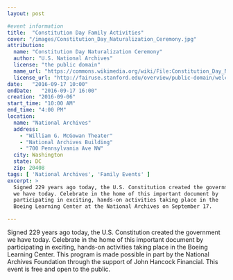 ```yaml
---
layout: post

#event information
title:  "Constitution Day Family Activities"
cover: "/images/Constitution_Day_Naturalization_Ceremony.jpg"
attribution:
  name: "Constitution Day Naturalization Ceremony"
  author: "U.S. National Archives"
  license: "the public domain"
  name_url: "https://commons.wikimedia.org/wiki/File:Constitution_Day_Naturalization_Ceremony_(15094733617).jpg"
  license_url: "http://fairuse.stanford.edu/overview/public-domain/welcome"
date:   "2016-09-17 10:00"
endDate:   "2016-09-17 16:00"
creation: "2016-09-06"
start_time: "10:00 AM"
end_time: "4:00 PM"
location:
  name: "National Archives"
  address:
    - "William G. McGowan Theater"
    - "National Archives Building"
    - "700 Pennsylvania Ave NW"
  city: Washington
  state: DC
  zip: 20408
tags: [ 'National Archives', 'Family Events' ]
excerpt: >
  Signed 229 years ago today, the U.S. Constitution created the government
  we have today. Celebrate in the home of this important document by
  participating in exciting, hands-on activities taking place in the
  Boeing Learning Center at the National Archives on September 17.

---
```


Signed 229 years ago today, the U.S. Constitution created the government
we have today. Celebrate in the home of this important document by
participating in exciting, hands-on activities taking place in the Boeing
Learning Center. This program is made possible in part by the National
Archives Foundation through the support of John Hancock Financial.
This event is free and open to the public.
